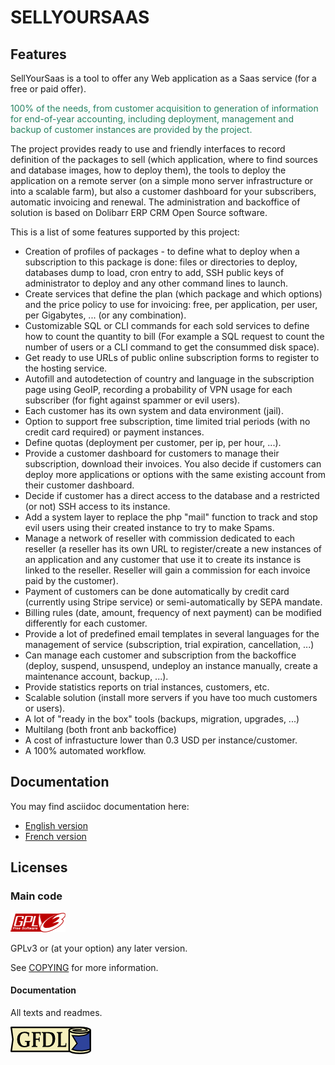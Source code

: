 # SELLYOURSAAS


## Features

SellYourSaas is a tool to offer any Web application as a Saas service (for a free or paid offer).

<span style="color: #268260">100% of the needs, from customer acquisition to generation of information for end-of-year accounting, including deployment, management and backup of customer instances are provided by the project.</span>
 
The project provides ready to use and friendly interfaces to record definition of the packages to sell (which application, where to find sources and database images, how to deploy them), the tools to deploy the application on a remote server (on a simple mono server infrastructure or into a scalable farm), but also a customer dashboard for your subscribers, automatic invoicing and renewal. The administration and backoffice of solution is based on Dolibarr ERP CRM Open Source software.

This is a list of some features supported by this project:

- Creation of profiles of packages - to define what to deploy when a subscription to this package is done: files or directories to deploy, databases dump to load, cron entry to add, SSH public keys of administrator to deploy and any other command lines to launch.
- Create services that define the plan (which package and which options) and the price policy to use for invoicing: free, per application, per user, per Gigabytes, ... (or any combination).
- Customizable SQL or CLI commands for each sold services to define how to count the quantity to bill (For example a SQL request to count the number of users or a CLI command to get the consummed disk space).
- Get ready to use URLs of public online subscription forms to register to the hosting service.
- Autofill and autodetection of country and language in the subscription page using GeoIP, recording a probability of VPN usage for each subscriber (for fight against spammer or evil users).
- Each customer has its own system and data environment (jail).
- Option to support free subscription, time limited trial periods (with no credit card required) or payment instances.
- Define quotas (deployment per customer, per ip, per hour, ...).
- Provide a customer dashboard for customers to manage their subscription, download their invoices. You also decide if customers can deploy more applications or options with the same existing account from their customer dashboard. 
- Decide if customer has a direct access to the database and a restricted (or not) SSH access to its instance.
- Add a system layer to replace the php "mail" function to track and stop evil users using their created instance to try to make Spams.  
- Manage a network of reseller with commission dedicated to each reseller (a reseller has its own URL to register/create a new instances of an application and any customer that use it to create its instance is linked to the reseller. Reseller will gain a commission for each invoice paid by the customer). 
- Payment of customers can be done automatically by credit card (currently using Stripe service) or semi-automatically by SEPA mandate.
- Billing rules (date, amount, frequency of next payment) can be modified differently for each customer.
- Provide a lot of predefined email templates in several languages for the management of service (subscription, trial expiration, cancellation, ...)
- Can manage each customer and subscription from the backoffice (deploy, suspend, unsuspend, undeploy an instance manually, create a maintenance account, backup, ...).
- Provide statistics reports on trial instances, customers, etc.
- Scalable solution (install more servers if you have too much customers or users).
- A lot of "ready in the box" tools (backups, migration, upgrades, ...) 
- Multilang (both front anb backoffice)
- A cost of infrastucture lower than 0.3 USD per instance/customer.
- A 100% automated workflow.


## Documentation

You may find asciidoc documentation here:

* <a href="https://github.com/eldy/sellyoursaas/blob/master/doc/Documentation%20SellYourSaas%20-%20Master%20and%20Deployment%20Servers%20-%20EN.asciidoc">English version</a>
* <a href="https://github.com/eldy/sellyoursaas/blob/master/doc/Documentation%20SellYourSaas%20-%20Master%20and%20Deployment%20Servers%20-%20FR.asciidoc">French version</a>


## Licenses

### Main code

![GPLv3 logo](img/gplv3.png)

GPLv3 or (at your option) any later version.

See [COPYING](COPYING) for more information.


#### Documentation

All texts and readmes.

![GFDL logo](img/gfdl.png)

